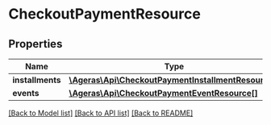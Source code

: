 # CheckoutPaymentResource

## Properties
Name | Type | Description | Notes
------------ | ------------- | ------------- | -------------
**installments** | [**\Ageras\Api\CheckoutPaymentInstallmentResource[]**](CheckoutPaymentInstallmentResource.md) |  | [optional] 
**events** | [**\Ageras\Api\CheckoutPaymentEventResource[]**](CheckoutPaymentEventResource.md) |  | [optional] 

[[Back to Model list]](../README.md#documentation-for-models) [[Back to API list]](../README.md#documentation-for-api-endpoints) [[Back to README]](../README.md)


